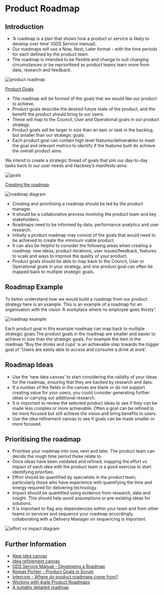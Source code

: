 # Product Roadmap

## Introduction

- ‘A roadmap is a plan that shows how a product or service is likely to develop over time’ (GDS Service manual).
- Our roadmaps will use a Now, Next, Later format - with the time periods for each defined by the product team.
- The roadmap is intended to be flexible and change to suit changing circumstances or be reprioritised as product teams learn more from data, research and feedback.

![product roadmap](../images/product-roadmap/1.png)

<u>Product Goals</u>

- The roadmap will be formed of the goals that we would like our product to achieve.
- Product goals describe the desired future state of the product, and the benefit the product should bring to our users.
- These will map to the Council, User and Operational goals in our product strategy.
- Product goals will be larger in size than an epic or task in the backlog, but smaller than our strategic goals.
- Each product goal can contain high level features/deliverables to meet the goal and relevant metrics to identify if the features built do achieve the overall product aims.

We intend to create a strategic thread of goals that join our day-to-day tasks back to our user needs and Hackney’s manifesto aims:

![goals](../images/product-roadmap/2.png)

<u>Creating the roadmap</u>

![roadmap diagram](../images/product-roadmap/3.png)

- Creating and prioritising a roadmap should be led by the product manager.
- It should be a collaborative process involving the product team and key stakeholders.
- Roadmaps need to be informed by data, performance analytics and user research.
- Initially a product roadmap may consist of the goals that would need to be achieved to create the minimum viable product.
- It can also be helpful to consider the following areas when creating a roadmap: new ideas, product iterations, user issues/feedback, features to scale and ways to improve the quality of your product.
- Product goals should be able to map back to the Council, User or Operational goals in your strategy, and one product goal can often be mapped back to multiple strategic goals.

## Roadmap Example

To better understand how we would build a roadmap from our product strategy here is an example.  This is an example of a roadmap for an organisation with the vision ‘A workplace where no employee goes thirsty’:

![roadmap example](../images/product-roadmap/4.png)

Each product goal in this example roadmap can map back to multiple strategic goals.The product goals in the roadmap are smaller and easier to achieve in size than the strategic goals. For example the item in the roadmap “Buy the drinks and cups’ is an achievable step towards the bigger goal of “Users are easily able to access and consume a drink at work’.

## Roadmap Ideas

- Use the ‘new idea canvas’ to start considering the validity of your ideas for the roadmap, ensuring that they are backed by research and data.
- If a number of the fields in the canvas are blank or do not support creating value for your users, you could consider generating further ideas or carrying out additional research.
- It is important to review the selected product ideas to see if they can be made less complex or more achievable. Often a goal can be refined to be more focused but still achieve the vision and bring benefits to users.
- Use the idea refinement canvas to see if goals can be made smaller or more focused.

## Prioritising the roadmap

- Prioritise your roadmap into now, next and later. The product team can decide the rough time period these relate to.
- Once ideas have been validated and refined, mapping the effort vs impact of each idea with the product team is a good exercise to start identifying priorities.
- Effort should be quantified by specialists in the product team, particularly those who have experience with quantifying the time and energy required for delivering technology.
- Impact should be quantified using evidence from research, data and insight. This should help avoid assumptions or pre-existing ideas for solutions.
- It is important to flag any dependencies within your team and from other teams or services and sequence your roadmap accordingly, collaborating with a Delivery Manager on sequencing is important.

![effort vs impact diagram](../images/product-roadmap/5.png)

## Further Information
- [New idea canvas](https://miro.com/app/board/uXjVPpbQeSQ=/?share_link_id=600539960503)
- [Idea refinement canvas](https://miro.com/app/board/uXjVPpbQeSQ=/?share_link_id=600539960503)
- [GDS Service Manual - Developing a Roadmap](https://www.gov.uk/service-manual/agile-delivery/developing-a-roadmap)
- [Roman Pichler - Product Goals in Scrum](https://www.romanpichler.com/blog/product-goals-in-scrum/)
- [Intercom - Where do product roadmaps come from?](https://www.intercom.com/blog/where-do-product-roadmaps-come-from/)
- [Working with Agile Product Roadmaps](https://www.romanpichler.com/blog/agile-product-roadmap/)
- [A suitably detailed roadmap](https://cutlefish.substack.com/p/tbm-41b52-suitably-detailed-roadmap?s=w)
